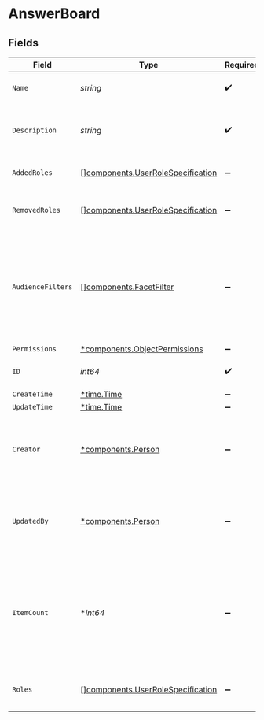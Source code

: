 # AnswerBoard


## Fields

| Field                                                                                                                      | Type                                                                                                                       | Required                                                                                                                   | Description                                                                                                                | Example                                                                                                                    |
| -------------------------------------------------------------------------------------------------------------------------- | -------------------------------------------------------------------------------------------------------------------------- | -------------------------------------------------------------------------------------------------------------------------- | -------------------------------------------------------------------------------------------------------------------------- | -------------------------------------------------------------------------------------------------------------------------- |
| `Name`                                                                                                                     | *string*                                                                                                                   | :heavy_check_mark:                                                                                                         | The unique name of the Collection.                                                                                         |                                                                                                                            |
| `Description`                                                                                                              | *string*                                                                                                                   | :heavy_check_mark:                                                                                                         | A brief summary of the Collection's contents.                                                                              |                                                                                                                            |
| `AddedRoles`                                                                                                               | [][components.UserRoleSpecification](../../models/components/userrolespecification.md)                                     | :heavy_minus_sign:                                                                                                         | A list of added user roles for the Collection.                                                                             |                                                                                                                            |
| `RemovedRoles`                                                                                                             | [][components.UserRoleSpecification](../../models/components/userrolespecification.md)                                     | :heavy_minus_sign:                                                                                                         | A list of removed user roles for the Collection.                                                                           |                                                                                                                            |
| `AudienceFilters`                                                                                                          | [][components.FacetFilter](../../models/components/facetfilter.md)                                                         | :heavy_minus_sign:                                                                                                         | Filters which restrict who should see this Collection. Values are taken from the corresponding filters in people search.   |                                                                                                                            |
| `Permissions`                                                                                                              | [*components.ObjectPermissions](../../models/components/objectpermissions.md)                                              | :heavy_minus_sign:                                                                                                         | N/A                                                                                                                        |                                                                                                                            |
| `ID`                                                                                                                       | *int64*                                                                                                                    | :heavy_check_mark:                                                                                                         | The unique ID of the Answer Board.                                                                                         |                                                                                                                            |
| `CreateTime`                                                                                                               | [*time.Time](https://pkg.go.dev/time#Time)                                                                                 | :heavy_minus_sign:                                                                                                         | N/A                                                                                                                        |                                                                                                                            |
| `UpdateTime`                                                                                                               | [*time.Time](https://pkg.go.dev/time#Time)                                                                                 | :heavy_minus_sign:                                                                                                         | N/A                                                                                                                        |                                                                                                                            |
| `Creator`                                                                                                                  | [*components.Person](../../models/components/person.md)                                                                    | :heavy_minus_sign:                                                                                                         | N/A                                                                                                                        | {<br/>"name": "George Clooney",<br/>"obfuscatedId": "abc123"<br/>}                                                         |
| `UpdatedBy`                                                                                                                | [*components.Person](../../models/components/person.md)                                                                    | :heavy_minus_sign:                                                                                                         | N/A                                                                                                                        | {<br/>"name": "George Clooney",<br/>"obfuscatedId": "abc123"<br/>}                                                         |
| `ItemCount`                                                                                                                | **int64*                                                                                                                   | :heavy_minus_sign:                                                                                                         | The number of items currently in the Answer Board. Separated from the actual items so we can grab the count without items. |                                                                                                                            |
| `Roles`                                                                                                                    | [][components.UserRoleSpecification](../../models/components/userrolespecification.md)                                     | :heavy_minus_sign:                                                                                                         | A list of user roles for the Answer Board.                                                                                 |                                                                                                                            |